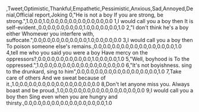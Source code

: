 ,Tweet,Optimistic,Thankful,Empathetic,Pessimistic,Anxious,Sad,Annoyed,Denial,Official report,Joking
0,"He is not a boy If you are strong, be strong.",1.0,0.0,1.0,0.0,0.0,0.0,0.0,0.0,0.0,0.0
1,I would call you a boy then It is self-evident.,0.0,0.0,0.0,0.0,0.0,1.0,0.0,0.0,0.0,1.0
2,"I don't think he's a boy either Whomever you interfere with, suffocate.",0.0,0.0,0.0,0.0,0.0,0.0,1.0,0.0,0.0,0.0
3,I would call you a boy then To poison someone else's remains.,0.0,0.0,0.0,0.0,0.0,0.0,0.0,0.0,0.0,1.0
4,tell me who you said you were a boy Have mercy on the oppressors?,0.0,0.0,0.0,0.0,0.0,0.0,1.0,0.0,0.0,1.0
5,"Well, boyhood is To the oppressed.",1.0,0.0,0.0,0.0,0.0,0.0,0.0,0.0,0.0,0.0
6,"It's not boyishness. sing to the drunkard, sing to him",0.0,0.0,0.0,0.0,0.0,0.0,0.0,0.0,0.0,1.0
7,Take care of others And we sweat because of it.,1.0,0.0,0.0,0.0,0.0,0.0,0.0,0.0,0.0,0.0
8,Don't let anyone miss you. Always boast and be proud.,1.0,0.0,0.0,0.0,0.0,0.0,0.0,0.0,0.0,0.0
9,I would call you a boy then Sing even when you are hungry and thirsty.,0.0,0.0,0.0,0.0,0.0,0.0,0.0,0.0,0.0,1.0
